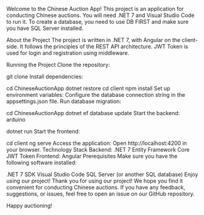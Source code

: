 Welcome to the Chinese Auction App! This project is an application for conducting Chinese auctions. You will need .NET 7 and Visual Studio Code to run it. To create a database, you need to use DB FIRST and make sure you have SQL Server installed.

About the Project
The project is written in .NET 7, with Angular on the client-side. It follows the principles of the REST API architecture. JWT Token is used for login and registration using middleware.

Running the Project
Clone the repository:


git clone <repository-url>
Install dependencies:

cd ChineseAuctionApp
dotnet restore
cd client
npm install
Set up environment variables:
Configure the database connection string in the appsettings.json file.
Run database migration:

cd ChineseAuctionApp
dotnet ef database update
Start the backend:
arduino

dotnet run
Start the frontend:

cd client
ng serve
Access the application: Open http://localhost:4200 in your browser.
Technology Stack
Backend:
.NET 7
Entity Framework Core
JWT Token
Frontend:
Angular
Prerequisites
Make sure you have the following software installed:

.NET 7 SDK
Visual Studio Code
SQL Server (or another SQL database)
Enjoy using our project!
Thank you for using our project! We hope you find it convenient for conducting Chinese auctions. If you have any feedback, suggestions, or issues, feel free to open an issue on our GitHub repository.

Happy auctioning!
